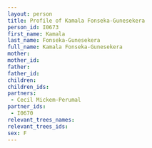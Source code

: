 ```yaml
---
layout: person
title: Profile of Kamala Fonseka-Gunesekera
person_id: I0673
first_name: Kamala
last_name: Fonseka-Gunesekera
full_name: Kamala Fonseka-Gunesekera
mother: 
mother_id: 
father: 
father_id: 
children:
children_ids:
partners:
 - Cecil Mickem-Perumal
partner_ids:
 - I0670
relevant_trees_names:
relevant_trees_ids:
sex: F
---
```


